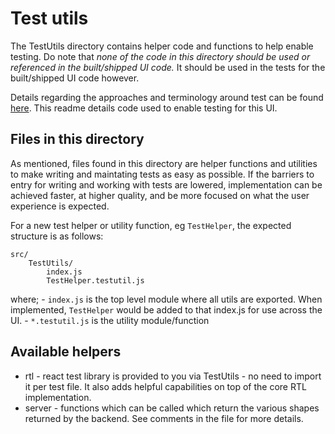 # Test utils

The TestUtils directory contains helper code and functions to help enable 
testing. Do note that _none of the code in this directory should be used 
or referenced in the built/shipped UI code._ It should be used in the tests
for the built/shipped UI code however.

Details regarding the approaches and terminology around test can be found
[here](../../docs/Test.md). This readme details code used to enable 
testing for this UI.

## Files in this directory

As mentioned, files found in this directory are helper functions and utilities 
to make writing and maintating tests as easy as possible. If the barriers to 
entry for writing and working with tests are lowered, implementation can be 
achieved faster, at higher quality, and be more focused on what the user 
experience is expected.

For a new test helper or utility function, eg `TestHelper`, the expected 
structure is as follows:

```
src/
    TestUtils/
        index.js
        TestHelper.testutil.js
```

where;
    - `index.js` is the top level module where all utils are exported.
    When implemented, `TestHelper` would be added to that index.js for use
    across the UI.
    - `*.testutil.js` is the utility module/function

## Available helpers

- rtl - react test library is provided to you via TestUtils - no need to import
it per test file. It also adds helpful capabilities on top of the core RTL
implementation.
- server - functions which can be called which return the various shapes 
returned by the backend. See comments in the file for more details.